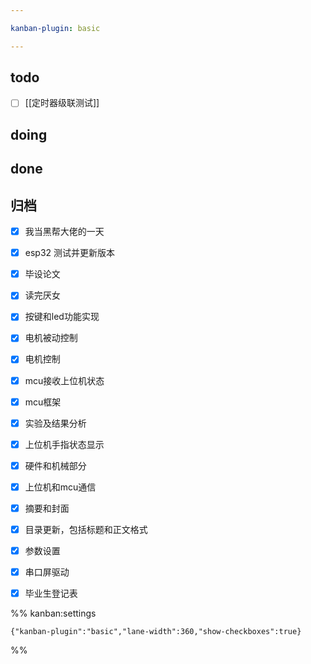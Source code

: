```yaml
---

kanban-plugin: basic

---
```


## todo

- [ ] [[定时器级联测试]]


## doing



## done



## 归档

- [x] 我当黑帮大佬的一天
- [x] esp32 测试并更新版本
- [x] 毕设论文
- [x] 读完厌女
- [x] 按键和led功能实现
- [x] 电机被动控制
- [x] 电机控制
- [x] mcu接收上位机状态
- [x] mcu框架
- [x] 实验及结果分析
- [x] 上位机手指状态显示
- [x] 硬件和机械部分
- [x] 上位机和mcu通信
- [x] 摘要和封面
- [x] 目录更新，包括标题和正文格式
- [x] 参数设置
- [x] 串口屏驱动
- [x] 毕业生登记表




%% kanban:settings
```
{"kanban-plugin":"basic","lane-width":360,"show-checkboxes":true}
```
%%